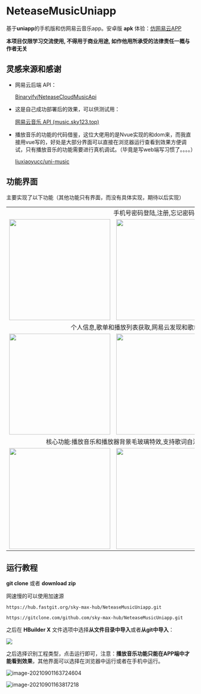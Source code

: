 # NeteaseMusicUniapp
基于**uniapp**的手机版和仿网易云音乐app。安卓版 **apk** 体验：[仿网易云APP](https://img.sky123.top/img/%E4%BB%BF%E7%BD%91%E6%98%93%E4%BA%91app.apk)

**本项目仅限学习交流使用, 不得用于商业用途, 如作他用所承受的法律责任一概与作者无关**

## 灵感来源和感谢

- 网易云后端 API：

  [Binaryify/NeteaseCloudMusicApi](https://github.com/Binaryify/NeteaseCloudMusicApi)

- 这是自己成功部署后的效果，可以供测试用：

  [网易云音乐 API (music.sky123.top)](http://music.sky123.top/)

- 播放音乐的功能的代码借鉴，这位大佬用的是Nvue实现的和dom来，而我直接用vue写的，好处是大部分界面可以直接在浏览器运行查看到效果方便调试，只有播放音乐的功能需要进行真机调试。（毕竟是写web端写习惯了。。。。）

  [liuxiaoyucc/uni-music](https://github.com/liuxiaoyucc/uni-music/tree/master/NVUE)

  

## 功能界面

主要实现了以下功能（其他功能只有界面，而没有具体实现，期待以后实现）

<table>
  <tr>
    <td colspan='3' align=center>手机号密码登陆,注册,忘记密码,修改密码</td>
  </tr>
  <tr>
    <td>
      <img src='https://img.sky123.top/img/image-20210901164641019.png' width=270 />
    </td>
    <td>
      <img src='https://img.sky123.top/img/image-20210901164738844.png' width=270 />
    </td>
    <td>
      <img src='https://img.sky123.top/img/image-20210901165005379.png' width=270 />
    </td>
  </tr>
  <tr>
    <td colspan='3' align=center>个人信息,歌单和播放列表获取,网易云发现和歌单推荐,图片推荐,云村推荐</td>
  </tr>
  <tr>
    <td>
      <img src='https://img.sky123.top/img/image-20210901164938243.png' width=270 />
    </td>
    <td>
      <img src='https://img.sky123.top/img/image-20210901165102869.png' width=270 />
    </td>
    <td>
      <img src='https://img.sky123.top/img/image-20210901165143364.png' width=270 />
    </td>
  </tr>
  <tr>
    <td colspan='3' align=center>核心功能:播放音乐和播放器背景毛玻璃特效,支持歌词自滚动,上一首,下一首,喜欢或取消喜欢</td>
  </tr>
  <tr>
    <td>
      <img src='https://img.sky123.top/img/image-20210901165238544.png' width=270 />
    </td>
    <td>
      <img src='https://img.sky123.top/img/image-20210901165251899.png' width=270 />
    </td>
    <td>
      <img src='https://img.sky123.top/img/image-20210901165359535.png' width=270 />
    </td>
  </tr>
</table>

## 运行教程

**git clone** 或者 **download zip**

网速慢的可以使用加速源

```
https://hub.fastgit.org/sky-max-hub/NeteaseMusicUniapp.git
```

```
https://gitclone.com/github.com/sky-max-hub/NeteaseMusicUniapp.git
```

之后在 **HBuilder X** 文件选项中选择**从文件目录中导入**或者**从git中导入**：

![](https://img.sky123.top/img/image-20210901163304654.png)

之后选择识别工程类型，点击运行即可，注意：**播放音乐功能只能在APP端中才能看到效果**，其他界面可以选择在浏览器中运行或者在手机中运行。

![image-20210901163724604](https://img.sky123.top/img/image-20210901163724604.png)

![image-20210901163817218](https://img.sky123.top/img/image-20210901163817218.png)

